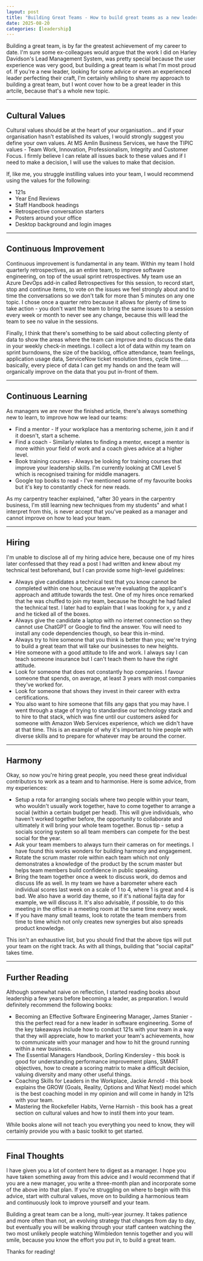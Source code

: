 ```yaml
---
layout: post
title: "Building Great Teams - How to build great teams as a new leader"
date: 2025-08-20
categories: [leadership]
---
```


Building a great team, is by far the greatest achievement of my career to date. I'm sure some ex-colleagues would argue that the work I did on Harley Davidson's Lead Management System, was pretty special because the user experience was very good, but building a great team is what I'm most proud of. If you're a new leader, looking for some advice or even an experienced leader perfecting their craft, I'm certainly whiling to share my approach to building a great team, but I wont cover how to be a great leader in this artcile, because that's a whole new topic.

---

## Cultural Values

Cultural values should be at the heart of your organisation... and if your organisation hasn't established its values, I would strongly suggest you define your own values. At MS Amlin Business Services, we have the TIPIC values - Team Work, Innovation, Professionalism, Integrity and Customer Focus. I firmly believe I can relate all issues back to these values and if I need to make a decision, I will use the values to make that decision.

If, like me, you struggle instilling values into your team, I would recommend using the values for the following:

- 121s
- Year End Reviews
- Staff Handbook headings
- Retrospective conversation starters
- Posters around your office
- Desktop background and login images

---

## Continuous Improvement

Continuous improvement is fundamental in any team. Within my team I hold quarterly retrospectives, as an entire team, to improve software engineering, on top of the usual sprint retrospectives. My team use an Azure DevOps add-in called Retrospectives for this session, to record start, stop and continue items, to vote on the issues we feel strongly about and to time the conversations so we don't talk for more than 5 minutes on any one topic. I chose once a quarter retro because it allows for plenty of time to take action - you don't want the team to bring the same issues to a session every week or month to never see any change, because this will lead the team to see no value in the sessions.

Finally, I think that there's something to be said about collecting plenty of data to show the areas where the team can improve and to discuss the data in your weekly check-in meetings. I collect a lot of data within my team on sprint burndowns, the size of the backlog, office attendance, team feelings, application usage data, ServiceNow ticket resolution times, cycle time..... basically, every piece of data I can get my hands on and the team will organically improve on the data that you put in-front of them.

---

## Continuous Learning

As managers we are never the finished article, there's always something new to learn, to improve how we lead our teams:

- Find a mentor - If your workplace has a mentoring scheme, join it and if it doesn't, start a scheme.
- Find a coach - Similarly relates to finding a mentor, except a mentor is more within your field of work and a coach gives advice at a higher level.
- Book training courses - Always be looking for training courses that improve your leadership skills. I'm currently looking at CMI Level 5 which is recognised training for middle managers.
- Google top books to read - I've mentioned some of my favourite books but it's key to constantly check for new reads.

As my carpentry teacher explained, "after 30 years in the carpentry business, I'm still learning new techniques from my students" and what I interpret from this, is never accept that you've peaked as a manager and cannot improve on how to lead your team.

---

## Hiring

I'm unable to disclose all of my hiring advice here, because one of my hires later confessed that they read a post I had written and knew about my technical test beforehand, but I can provide some high-level guidelines:

- Always give candidates a technical test that you know cannot be completed within one hour, because we're evaluating the applicant's approach and attitude towards the test. One of my hires once remarked that he was chuffed to join my team, because he thought he had failed the technical test. I later had to explain that I was looking for x, y and z and he ticked all of the boxes.
- Always give the candidate a laptop with no internet connection so they cannot use ChatGPT or Google to find the answer. You will need to install any code dependencies though, so bear this in-mind.
- Always try to hire someone that you think is better than you; we're trying to build a great team that will take our businesses to new heights.
- Hire someone with a good attitude to life and work. I always say I can teach someone insurance but I can't teach them to have the right attitude.
- Look for someone that does not constantly hop companies. I favour someone that spends, on average, at least 3 years with most companies they've worked for.
- Look for someone that shows they invest in their career with extra certifications.
- You also want to hire someone that fills any gaps that you may have. I went through a stage of trying to standardise our technology stack and to hire to that stack, which was fine until our customers asked for someone with Amazon Web Services experience, which we didn't have at that time. This is an example of why it's important to hire people with diverse skills and to prepare for whatever may be around the corner.

---

## Harmony

Okay, so now you're hiring great people, you need these great individual contributors to work as a team and to harmonise. Here is some advice, from my experiences:

- Setup a rota for arranging socials where two people within your team, who wouldn't usually work together, have to come together to arrange a social (within a certain budget per head). This will give individuals, who haven't worked together before, the opportunity to collaborate and ultimately it will bring your whole team together. Bonus tip - setup a socials scoring system so all team members can compete for the best social for the year.
- Ask your team members to always turn their cameras on for meetings. I have found this works wonders for building harmony and engagement.
- Rotate the scrum master role within each team which not only demonstrates a knowledge of the product by the scrum master but helps team members build confidence in public speaking.
- Bring the team together once a week to discuss work, do demos and discuss life as well. In my team we have a barometer where each individual scores last week on a scale of 1 to 4, where 1 is great and 4 is bad. We also have a world day theme, so if it's national fajita day for example, we will discuss it. It's also advisable, if possible, to do this meeting in the office in a meeting room at the same time every week.
- If you have many small teams, look to rotate the team members from time to time which not only creates new synergies but also spreads product knowledge.

This isn't an exhaustive list, but you should find that the above tips will put your team on the right track. As with all things, building that "social capital" takes time.

---

## Further Reading

Although somewhat naive on reflection, I started reading books about leadership a few years before becoming a leader, as preparation. I would definitely recommend the following books:

- Becoming an Effective Software Engineering Manager, James Stanier - this the perfect read for a new leader in software engineering. Some of the key takeaways include how to conduct 121s with your team in a way that they will appreciate, how to market your team's achievements, how to communicate with your manager and how to hit the ground running within a new business.
- The Essential Managers Handbook, Dorling Kindersley - this book is good for understanding performance improvement plans, SMART objectives, how to create a scoring matrix to make a difficult decision, valuing diversity and many other useful things.
- Coaching Skills for Leaders in the Workplace, Jackie Arnold - this book explains the GROW (Goals, Reality, Options and What Next) model which is the best coaching model in my opinion and will come in handy in 121s with your team.
- Mastering the Rockefeller Habits, Verne Harnish - this book has a great section on cultural values and how to instil them into your team.

While books alone will not teach you everything you need to know, they will certainly provide you with a basic toolkit to get started.

---

## Final Thoughts

I have given you a lot of content here to digest as a manager. I hope you have taken something away from this advice and I would recommend that if you are a new manager, you write a three-month plan and incorporate some of the above into that plan. If you're struggling on where to begin with this advice, start with cultural values, move on to building a harmonious team and continuously look to improve yourself and your team.

Building a great team can be a long, multi-year journey. It takes patience and more often than not, an evolving strategy that changes from day to day, but eventually you will be walking through your staff canteen watching the two most unlikely people watching Wimbledon tennis together and you will smile, because you know the effort you put in, to build a great team.

Thanks for reading!
